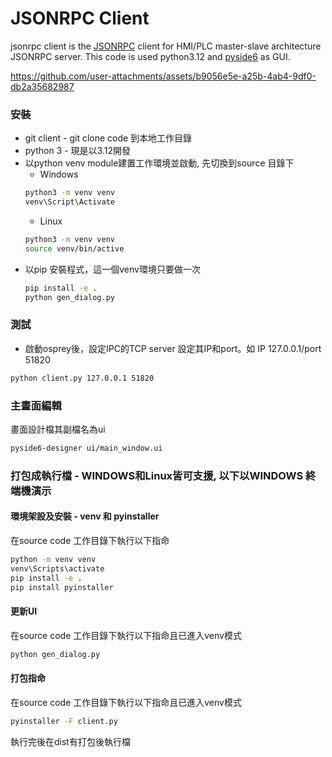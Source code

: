 JSONRPC Client
==============

jsonrpc client is the [JSONRPC](https://www.jsonrpc.org/) client for HMI/PLC master-slave architecture JSONRPC server.
This code is used python3.12 and [pyside6](https://doc.qt.io/qtforpython-6/index.html) as GUI.


https://github.com/user-attachments/assets/b9056e5e-a25b-4ab4-9df0-db2a35682987

### 安裝
* git client - git clone code 到本地工作目錄
* python 3 - 現是以3.12開發
* 以python venv module建置工作環境並啟動, 先切換到source 目錄下
   * Windows
  ```sh
  python3 -m venv venv
  venv\Script\Activate
  ```
     * Linux
  ```sh
  python3 -m venv venv
  source venv/bin/active
  ```
* 以pip 安裝程式，這一個venv環境只要做一次
  ```sh
  pip install -e .
  python gen_dialog.py
  ```

### 測試
* 啟動osprey後，設定IPC的TCP server 設定其IP和port。如 IP 127.0.0.1/port 51820
```sh
python client.py 127.0.0.1 51820
```

### 主畫面編輯
畫面設計檔其副檔名為ui
```sh
pyside6-designer ui/main_window.ui
```

### 打包成執行檔 - WINDOWS和Linux皆可支援, 以下以WINDOWS 終端機演示

#### 環境架設及安裝 - venv 和  pyinstaller

在source code 工作目錄下執行以下指命
```sh
python -m venv venv
venv\Scripts\activate
pip install -e .
pip install pyinstaller
```

#### 更新UI
在source code 工作目錄下執行以下指命且已進入venv模式
```sh
python gen_dialog.py
```

#### 打包指命

在source code 工作目錄下執行以下指命且已進入venv模式
```sh
pyinstaller -F client.py
```
執行完後在dist有打包後執行檔



